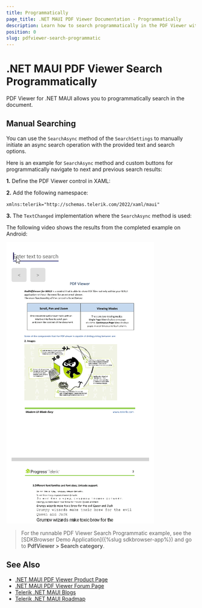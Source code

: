 ```yaml
---
title: Programmatically
page_title: .NET MAUI PDF Viewer Documentation - Programmatically
description: Learn how to search programmatically in the PDF Viewer without using the buil-in rtoolbar items. 
position: 0
slug: pdfviewer-search-programmatic
---
```


# .NET MAUI PDF Viewer Search Programmatically

PDF Viewer for .NET MAUI allows you to programmatically search in the document. 

## Manual Searching

You can use the `SearchAsync` method of the `SearchSettings` to manually initiate an async search operation with the provided text and search options.

Here is an example for `SearchAsync` method and custom buttons for programmatically navigate to next and previous search results:

**1.** Define the PDF Viewer control in XAML: 

<snippet id='pdfviewer-search-programmatic'/>

**2.** Add the following namespace:

```XAML
xmlns:telerik="http://schemas.telerik.com/2022/xaml/maui"
```

**3.** The `TextChanged` implementation where the `SearchAsync` method is used:

<snippet id='pdfviewer-entry-textchanged'/>

The following video shows the results from the completed example on Android:

![.NET MAUI PdfViewer Search Programmatically](../images/pdf-search-programmatically.gif "PDF Viewer Search Programmatically")

> For the runnable PDF Viewer Search Programmatic example, see the [SDKBrowser Demo Application]({%slug sdkbrowser-app%}) and go to **PdfViewer > Search category**.


## See Also

- [.NET MAUI PDF Viewer Product Page](https://www.telerik.com/maui-ui/pdfviewer)
- [.NET MAUI PDF Viewer Forum Page](https://www.telerik.com/forums/maui?tagId=2059)
- [Telerik .NET MAUI Blogs](https://www.telerik.com/blogs/mobile-net-maui)
- [Telerik .NET MAUI Roadmap](https://www.telerik.com/support/whats-new/maui-ui/roadmap)
